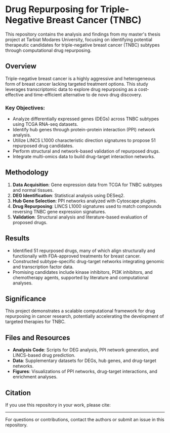# Drug Repurposing for Triple-Negative Breast Cancer (TNBC)

This repository contains the analysis and findings from my master's thesis project at Tarbiat Modares University, focusing on identifying potential therapeutic candidates for triple-negative breast cancer (TNBC) subtypes through computational drug repurposing.

## Overview
Triple-negative breast cancer is a highly aggressive and heterogeneous form of breast cancer lacking targeted treatment options. This study leverages transcriptomic data to explore drug repurposing as a cost-effective and time-efficient alternative to de novo drug discovery.

### Key Objectives:
- Analyze differentially expressed genes (DEGs) across TNBC subtypes using TCGA RNA-seq datasets.
- Identify hub genes through protein-protein interaction (PPI) network analysis.
- Utilize LINCS L1000 characteristic direction signatures to propose 51 repurposed drug candidates.
- Perform structural and network-based validation of repurposed drugs.
- Integrate multi-omics data to build drug-target interaction networks.

## Methodology
1. **Data Acquisition**: Gene expression data from TCGA for TNBC subtypes and normal tissues.
2. **DEG Identification**: Statistical analysis using DESeq2.
3. **Hub Gene Selection**: PPI networks analyzed with Cytoscape plugins.
4. **Drug Repurposing**: LINCS L1000 signatures used to match compounds reversing TNBC gene expression signatures.
5. **Validation**: Structural analysis and literature-based evaluation of proposed drugs.

## Results
- Identified 51 repurposed drugs, many of which align structurally and functionally with FDA-approved treatments for breast cancer.
- Constructed subtype-specific drug-target networks integrating genomic and transcription factor data.
- Promising candidates include kinase inhibitors, PI3K inhibitors, and chemotherapy agents, supported by literature and computational analyses.

## Significance
This project demonstrates a scalable computational framework for drug repurposing in cancer research, potentially accelerating the development of targeted therapies for TNBC.

## Files and Resources
- **Analysis Code**: Scripts for DEG analysis, PPI network generation, and LINCS-based drug prediction.
- **Data**: Supplementary datasets for DEGs, hub genes, and drug-target networks.
- **Figures**: Visualizations of PPI networks, drug-target interactions, and enrichment analyses.

## Citation
If you use this repository in your work, please cite:


---
For questions or contributions, contact the authors or submit an issue in this repository.
